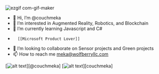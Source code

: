 ![ezgif com-gif-maker](https://user-images.githubusercontent.com/21232416/128249208-46fda594-639c-4af2-86ef-c15afa17c460.gif)
- 👋 Hi, I’m @couchmeka 
- 👀 I’m interested in Augmented Reality, Robotics, and Blockchain
- 🌱 I’m currently learning Javascript and C#
-       [[Microsoft Product Lover]]
- 💞️ I’m looking to collaborate on Sensor projects and Green projects
- 📫 How to reach me meka@wolfberryllc.com
<!-- Please don't remove this: Grab your social icons from https://github.com/carlsednaoui/gitsocial -->

<!-- display the social media buttons in your README -->

[![alt text][1.1]][@couchmeka]
[![alt text][6.1]][couchmeka]


<!-- links to social media icons -->
<!-- no need to change these -->

<!-- icons with padding -->

[1.1]: http://i.imgur.com/tXSoThF.png (twitter icon with padding)
[6.1]: http://i.imgur.com/0o48UoR.png (github icon with padding)

<!-- icons without padding -->

[1.2]: http://i.imgur.com/wWzX9uB.png (twitter icon without padding)
[6.2]: http://i.imgur.com/9I6NRUm.png (github icon without padding)

<!---
couchmeka/couchmeka is a ✨ special ✨ repository because its `README.md` (this file) appears on your GitHub profile.
You can click the Preview link to take a look at your changes.
--->
